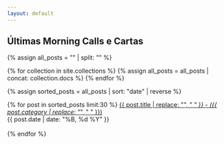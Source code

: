 ```yaml
---
layout: default
---
```


<h2>Últimas Morning Calls e Cartas</h2>
{% assign all_posts = "" | split: "" %}

{% for collection in site.collections %}
  {% assign all_posts = all_posts | concat: collection.docs %}
{% endfor %}

{% assign sorted_posts = all_posts | sort: "date" | reverse %}

{% for post in sorted_posts limit:30 %}
<a href="{{ post.url }}"> {{ post.title | replace: "_", " " }} - ({{ post.category | replace: "_", " " }})</a><br><span>{{ post.date | date: "%B, %d %Y" }}</span>
  <br>
  <br>
{% endfor %}

</div>


